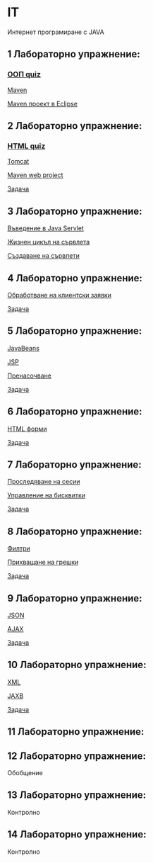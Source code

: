 # IT
Интернет програмиране с JAVA

## 1 Лабораторно упражнение:

### [ООП quiz](https://forms.office.com/Pages/ResponsePage.aspx?id=QWmIMYaKk0-PQtFA6uo2rY8g6cMukr1NlbD5t2NQ1mhUQlU2SFZIVUhNN1EyVzJPTEZCUFM0OVUxSi4u)

[Maven](Maven)

[Maven проект в Eclipse](Maven/EclipseMavenProject.md)

## 2 Лабораторно упражнение:

### [HTML quiz](https://forms.office.com/Pages/ResponsePage.aspx?id=QWmIMYaKk0-PQtFA6uo2rY8g6cMukr1NlbD5t2NQ1mhUMjgxSjNDMEVIVFQ1TjRaSE9TR0JXVExGOS4u)

[Tomcat](Tomcat)

[Maven web project](Maven/EclipseMavenWebProject.md)

[Задача](Tasks/Task1.md)

## 3 Лабораторно упражнение:

[Въведение в Java Servlet](Servlet)

[Жизнен цикъл на сървлета](Servlet/LifeCycle.md)

[Създаване на сървлети](Servlet/Create.md)

## 4 Лабораторно упражнение:

[Обработване на клиентски заявки](Servlet/RequestResponse.md)

[Задача](Tasks/Task2.md)

## 5 Лабораторно упражнение:

[JavaBeans](Servlet/JavaBeans.md)

[JSP](Servlet/JSP.md)

[Пренасочване](Servlet/Redirect.md)

[Задача](Tasks/Task3.md)

## 6 Лабораторно упражнение:

[HTML форми](HTML/Forms.md) 

[Задача](Tasks/Task4.md)

## 7 Лабораторно упражнение:

[Проследяване на сесии](Servlet/Session.md)

[Управление на бисквитки](Servlet/Cookies.md)

[Задача](Tasks/Task5.md)

## 8 Лабораторно упражнение:

[Филтри](Servlet/Filter.md)

[Прихващане на грешки](Servlet/Error.md)

[Задача](Tasks/Task6.md)

## 9 Лабораторно упражнение:

[JSON](AJAX/json.md)

[AJAX](AJAX)

[Задача](Tasks/Task7.md)

## 10 Лабораторно упражнение:

[XML](JAXB/xml.md)

[JAXB](JAXB)

[Задача](Tasks/Task8.md)

## 11 Лабораторно упражнение:

## 12 Лабораторно упражнение:

Обобщение

## 13 Лабораторно упражнение:

Контролно

## 14 Лабораторно упражнение:

Контролно